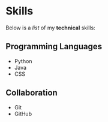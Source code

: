# Skills

Below is a *list* of my **technical** skills:

## Programming Languages
- Python
- Java
- CSS

## Collaboration
- Git
- GitHub
